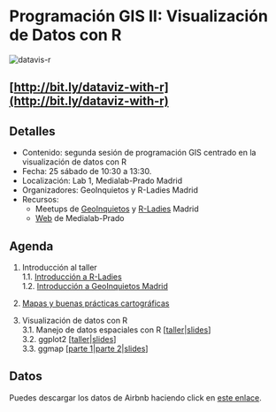 # Programación GIS II: Visualización de Datos con R

![datavis-r](http://medialab-prado.es/mmedia/19/19925/500_0.png)

## [http://bit.ly/dataviz-with-r](http://bit.ly/dataviz-with-r)

## Detalles

* Contenido: segunda sesión de programación GIS centrado en la visualización de datos con R
* Fecha: 25 sábado de 10:30 a 13:30.
* Localización: Lab 1, Medialab-Prado Madrid
* Organizadores: GeoInquietos y R-Ladies Madrid
* Recursos:
  * Meetups de [GeoInquietos](https://www.meetup.com/es-ES/Geoinquietos-MAD/events/238111854/) y [R-Ladies](https://www.meetup.com/es-ES/rladies-madrid/events/238114648/) Madrid
  * [Web](http://medialab-prado.es/article/programacion-gis-ii-visualizacion-datos-con-r) de Medialab-Prado
  
## Agenda

1. Introducción al taller<br>
1.1. [Introducción a R-Ladies](https://drive.google.com/open?id=0B-oSdo75MzpgZVRTREl1Mndpc2s)<br>
1.2. [Introducción a GeoInquietos Madrid](https://docs.google.com/presentation/d/1O68oWEfJAzMqkrF36T8rUqmRc7dSioKuCjLzjbFdyuE/edit?usp=sharing)

2. [Mapas y buenas prácticas cartográficas](https://docs.google.com/presentation/d/12PT5exs1mhb1he-wxPe1t7-IkOmmUKyMUaGITv0JeUA/edit?usp=sharing)

3. Visualización de datos con R<br>
3.1. Manejo de datos espaciales con R [[taller](https://geoinquietosmadrid.github.io/datavis-with-r/secciones/maps/index.html)|[slides](https://drive.google.com/open?id=0B2wHnLxPlbTHdjNfbFh0M3Q0QWM)]<br>
3.2. ggplot2 [[taller](https://geoinquietosmadrid.github.io/datavis-with-r/secciones/ggplot2/taller/index.html)|[slides](https://drive.google.com/file/d/0B6CyZvXW9ko4bDRMTU45b251MGs/view)]<br>
3.3. ggmap [[parte 1](https://geoinquietosmadrid.github.io/datavis-with-r/secciones/ggmap/parte1/index.html)|[parte 2](https://geoinquietosmadrid.github.io/datavis-with-r/secciones/ggmap/parte2/index.html)|[slides](https://drive.google.com/file/d/0B2DnokWXXy4PdWRkbklpY3VRd0k/edit)]

## Datos

Puedes descargar los datos de Airbnb haciendo click en [este enlace](http://data.insideairbnb.com/spain/comunidad-de-madrid/madrid/2015-10-02/visualisations/listings.csv).
